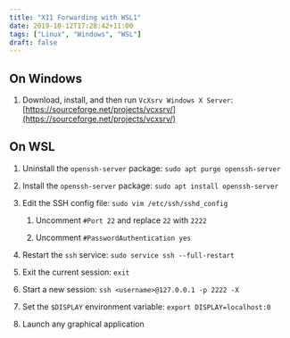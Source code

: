 ```yaml
---
title: "X11 Forwarding with WSL1"
date: 2019-10-12T17:28:42+11:00
tags: ["Linux", "Windows", "WSL"]
draft: false
---
```


## On Windows

1. Download, install, and then run `VcXsrv Windows X Server`: [https://sourceforge.net/projects/vcxsrv/](https://sourceforge.net/projects/vcxsrv/)

## On WSL

1. Uninstall the `openssh-server` package: `sudo apt purge openssh-server`

2. Install the `openssh-server` package: `sudo apt install openssh-server`

3. Edit the SSH config file: `sudo vim /etc/ssh/sshd_config`
    1. Uncomment `#Port 22` and replace `22` with `2222`

    2. Uncomment `#PasswordAuthentication yes`

4. Restart the `ssh` service: `sudo service ssh --full-restart`

5. Exit the current session: `exit`

6. Start a new session: `ssh <username>@127.0.0.1 -p 2222 -X`

7. Set the `$DISPLAY` environment variable: `export DISPLAY=localhost:0`

8. Launch any graphical application

<!--more-->

